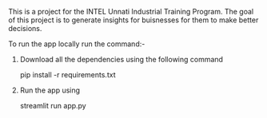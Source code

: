 This is a project for the INTEL Unnati Industrial Training Program.
The goal of this project is to generate insights for buisnesses for them to make better decisions.


To run the app locally run the command:-

1. Download all the dependencies using the following command

    pip install -r requirements.txt

2. Run the app using 
    
    streamlit run app.py

    

